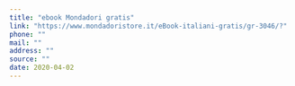 ```yaml
---
title: "ebook Mondadori gratis"
link: "https://www.mondadoristore.it/eBook-italiani-gratis/gr-3046/?"
phone: ""
mail: ""
address: ""
source: ""
date: 2020-04-02
---
```



